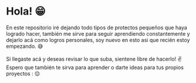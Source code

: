 <h1>Hola! 😁</h1>
<div>
  En este repositorio iré dejando todo tipos de protectos pequeños que haya logrado hacer, también me sirve para seguir aprendiendo constantemente y dejarlo acá como logros personales, soy nuevo en esto asi que recién estoy empezando.  😅
</div> <br>

<div>
  Si llegaste acá y deseas revisar lo que suba, sientene libre de hacerlo! ✌️ <br>
  Espero que también te sirva para aprender o darte ideas para tus propios proyectos :	😌  <br>
</div>
